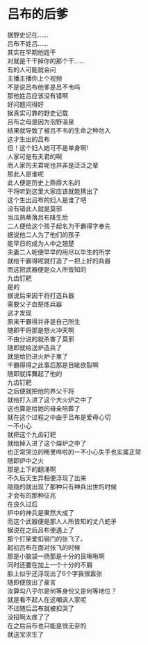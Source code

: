 # 吕布的后爹

据野史记在……  
吕布不姓吕……  
其实在早期他姓干  
对就是干干掉你的那个干……  
有的人可能就会问  
主播主播你上个视频  
不是说吕布他爹是吕不韦吗  
那他姓吕应该没有错啊  
好问题问得好  
据真实可靠的野史记载  
吕布之母是因为泡野温泉  
结果就导致了被吕不韦的生命之种勿入  
这才生出的吕布  
但！这个妇人她可不是单身啊!  
人家可是有夫君的啊  
而人家的夫君呢也并非是泛泛之辈  
那此人是谁呢  
此人便是历史上鼎鼎大名的  
干将听到这里大家应该就能猜出了  
这个生出吕布的妇人是谁了吧  
没有错此人就是莫邪  
当瓜熟蒂落吕布降生后  
二人便给这个孩子起名为干霸得字奉先  
据说他二人为了他们的孩子  
能早日的成为人中之翘楚  
夫妻二人呢便早早的用尽以毕生的所学  
就给干霸得呢就打造了一把上好的兵器  
而这把武器便是众人所皆知的  
九齿钉耙  
是的  
据说后来因干将打造兵器  
需要父子血祭炼兵器  
这才发现  
原来干霸得并非是自己所生  
随即干将那是怒火冲天啊  
不由分说的就杀害了莫邪  
随即就给送炉造兵了  
就是给扔进火炉子里了  
千霸得得之此事后那是目眦欲裂啊  
随即就挥舞起了他的  
九齿钉耙  
之后便就把他的养父干将  
就给打入进了这个大火炉之中了  
这也算是给她的母亲陪葬了  
就在这个过程之中由于吕布是爱母心切  
一不小心  
就把这个九齿钉耙  
就给掉入进了这个熔炉之中了  
也正常哭泣的稀里哗啦的一不小心失手也实属正常  
随即炉中之火  
那是上下的翻涌啊  
不久后天生异相便浮现了出来  
隐隐的就出现了那种只有神兵出世的时候  
才会有的那种征兆  
在良久过后  
炉中的神兵是果然大成了  
而这个武器便是那人人所皆知的丈八蛇矛  
据说在之后吕布便遇上了  
那个打架爱扣钢门的张飞了。  
起初吕布在面对张飞的时候  
那是小脑袋一扬那是十分的艮啾啾啊  
同时还要在加上一个十分的不屑  
脸上似乎还浮现出了6个字我很嚣张  
随即便放出了豪言  
汝算勾八乎尔是何等身份又是何等地位？  
就是看不起人在这嘲讽人家呢  
不过随后吕布就被扣哭了  
没招啊太疼了了  
在之后吕布也只能是很无奈的  
就送宝求生了  
  